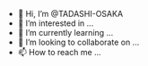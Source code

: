 - 👋 Hi, I’m @TADASHI-OSAKA
- 👀 I’m interested in ...
- 🌱 I’m currently learning ...
- 💞️ I’m looking to collaborate on ...
- 📫 How to reach me ...

<!---
TADASHI-OSAKA/TADASHI-OSAKA is a ✨ special ✨ repository because its `README.md` (this file) appears on your GitHub profile.
You can click the Preview link to take a look at your changes.
--->
